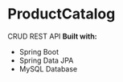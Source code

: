 # ProductCatalog
CRUD REST API
<b>Built with:</b>
<ul>
  <li>Spring Boot</li>
  <li>Spring Data JPA</li>
  <li>MySQL Database</li>
</ul>
